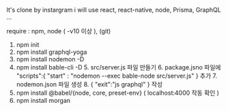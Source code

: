 It's clone by instargram
i will use react, react-native, node, Prisma, GraphQL ...

require : npm, node ( -v10 이상 ), (git)

1. npm init
2. npm install graphql-yoga
3. npm install nodemon -D
4. npm install bable-cli -D
            5. src/server.js  파일 만들기
            6. package.jsno 파일에
            "scripts":{
              "start" : "nodemon --exec bable-node src/server.js"
            }
            추가
            7. nodemon.json 파일 생성
            8. {
              "exit":"js graphql"
            }
            작성
9. npm install @babel/{node, core, preset-env}
( localhost:4000 작동 확인 ) 
10. npm install morgan
